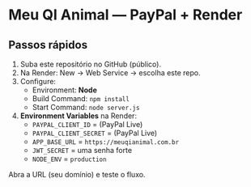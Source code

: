 # Meu QI Animal — PayPal + Render

## Passos rápidos
1. Suba este repositório no GitHub (público).
2. Na Render: New → Web Service → escolha este repo.
3. Configure:
   - Environment: **Node**
   - Build Command: `npm install`
   - Start Command: `node server.js`
4. **Environment Variables** na Render:
   - `PAYPAL_CLIENT_ID` = (PayPal Live)
   - `PAYPAL_CLIENT_SECRET` = (PayPal Live)
   - `APP_BASE_URL` = `https://meuqianimal.com.br`
   - `JWT_SECRET` = uma senha forte
   - `NODE_ENV` = `production`

Abra a URL (seu domínio) e teste o fluxo.
